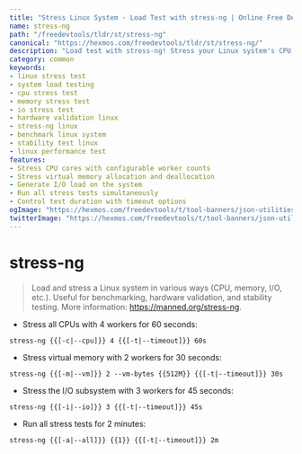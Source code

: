 ```yaml
---
title: "Stress Linux System - Load Test with stress-ng | Online Free DevTools by Hexmos"
name: stress-ng
path: "/freedevtools/tldr/st/stress-ng"
canonical: "https://hexmos.com/freedevtools/tldr/st/stress-ng/"
description: "Load test with stress-ng! Stress your Linux system's CPU, memory, and I/O. A free online tool for hardware validation and system stability testing, no registration required."
category: common
keywords:
- linux stress test
- system load testing
- cpu stress test
- memory stress test
- io stress test
- hardware validation linux
- stress-ng linux
- benchmark linux system
- stability test linux
- linux performance test
features:
- Stress CPU cores with configurable worker counts
- Stress virtual memory allocation and deallocation
- Generate I/O load on the system
- Run all stress tests simultaneously
- Control test duration with timeout options
ogImage: "https://hexmos.com/freedevtools/t/tool-banners/json-utilities-banner.png"
twitterImage: "https://hexmos.com/freedevtools/t/tool-banners/json-utilities-banner.png"
---
```


# stress-ng

> Load and stress a Linux system in various ways (CPU, memory, I/O, etc.).
> Useful for benchmarking, hardware validation, and stability testing.
> More information: <https://manned.org/stress-ng>.

- Stress all CPUs with 4 workers for 60 seconds:

`stress-ng {{[-c|--cpu]}} 4 {{[-t|--timeout]}} 60s`

- Stress virtual memory with 2 workers for 30 seconds:

`stress-ng {{[-m|--vm]}} 2 --vm-bytes {{512M}} {{[-t|--timeout]}} 30s`

- Stress the I/O subsystem with 3 workers for 45 seconds:

`stress-ng {{[-i|--io]}} 3 {{[-t|--timeout]}} 45s`

- Run all stress tests for 2 minutes:

`stress-ng {{[-a|--all]}} {{1}} {{[-t|--timeout]}} 2m`
